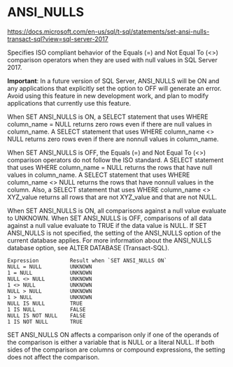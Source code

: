 # ANSI_NULLS

https://docs.microsoft.com/en-us/sql/t-sql/statements/set-ansi-nulls-transact-sql?view=sql-server-2017

Specifies ISO compliant behavior of the Equals (=) and Not Equal To (<>) comparison operators when they are used with null values in SQL Server 2017.

**Important**: In a future version of SQL Server, ANSI_NULLS will be ON and any applications that explicitly set the option to OFF will generate an error. Avoid using this feature in new development work, and plan to modify applications that currently use this feature.


When SET ANSI_NULLS is ON, a SELECT statement that uses WHERE column_name = NULL returns zero rows even if there are null values in column_name. A SELECT statement that uses WHERE column_name <> NULL returns zero rows even if there are nonnull values in column_name.

When SET ANSI_NULLS is OFF, the Equals (=) and Not Equal To (<>) comparison operators do not follow the ISO standard. A SELECT statement that uses WHERE column_name = NULL returns the rows that have null values in column_name. A SELECT statement that uses WHERE column_name <> NULL returns the rows that have nonnull values in the column. Also, a SELECT statement that uses WHERE column_name <> XYZ_value returns all rows that are not XYZ_value and that are not NULL.

When SET ANSI_NULLS is ON, all comparisons against a null value evaluate to UNKNOWN. When SET ANSI_NULLS is OFF, comparisons of all data against a null value evaluate to TRUE if the data value is NULL. If SET ANSI_NULLS is not specified, the setting of the ANSI_NULLS option of the current database applies. For more information about the ANSI_NULLS database option, see ALTER DATABASE (Transact-SQL).

```
Expression          Result when `SET ANSI_NULLS ON`
NULL = NULL         UNKNOWN
1 = NULL            UNKNOWN
NULL <> NULL        UNKNOWN
1 <> NULL           UNKNOWN
NULL > NULL         UNKNOWN
1 > NULL            UNKNOWN
NULL IS NULL        TRUE
1 IS NULL           FALSE
NULL IS NOT NULL    FALSE
1 IS NOT NULL       TRUE
```

SET ANSI_NULLS ON affects a comparison only if one of the operands of the comparison is either a variable that is NULL or a literal NULL. If both sides of the comparison are columns or compound expressions, the setting does not affect the comparison.











